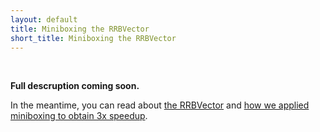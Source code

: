 ```yaml
---
layout: default
title: Miniboxing the RRBVector
short_title: Miniboxing the RRBVector
---
```



<br/>

**Full descruption coming soon.** 

In the meantime, you can read about <a href="http://infoscience.epfl.ch/record/213452?ln=en" target="_blank">the RRBVector</a> and <a href="http://infoscience.epfl.ch/record/208797?ln=en" target="_blank">how we applied miniboxing to obtain 3x speedup</a>.